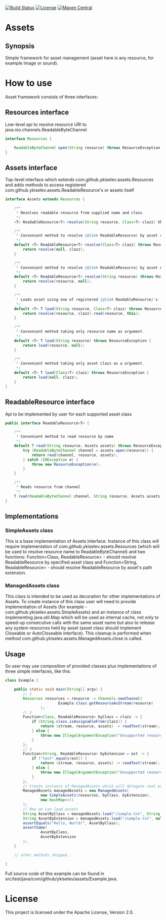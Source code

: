 [![Build Status](https://travis-ci.org/YKiselev/assets.svg?branch=master)](https://travis-ci.org/YKiselev/assets)
[![License](https://img.shields.io/badge/license-Apache%202.0-blue.svg)](https://www.apache.org/licenses/LICENSE-2.0)
[![Maven Central](https://img.shields.io/maven-central/v/com.github.ykiselev/assets.svg)](http://search.maven.org/#search%7Cgav%7C1%7Cg%3A%22com.github.ykiselev%22%20AND%20a%3A%22assets%22)

# Assets
## Synopsis

Simple framework for asset management (asset here is any resource, for example image or sound).

# How to use

Asset framework consists of three interfaces:

## Resources interface
Low-level api to resolve resource URI to java.nio.channels.ReadableByteChannel
```java
interface Resources {

    ReadableByteChannel open(String resource) throws ResourceException;
}
```
## Assets interface
Top-level interface which extends com.github.ykiselev.assets.Resources and adds methods to access registered com.github.ykiselev.assets.ReadableResource's or assets itself
```java
interface Assets extends Resources {

    /**
     * Resolves readable resource from supplied name and class.
     */
    <T> ReadableResource<T> resolve(String resource, Class<T> clazz) throws ResourceException;

    /**
     * Convenient method to resolve {@link ReadableResource} by asset class.
     */
    default <T> ReadableResource<T> resolve(Class<T> clazz) throws ResourceException {
        return resolve(null, clazz);
    }

    /**
     * Convenient method to resolve {@link ReadableResource} by asset name.
     */
    default <T> ReadableResource<T> resolve(String resource) throws ResourceException {
        return resolve(resource, null);
    }

    /**
     * Loads asset using one of registered {@link ReadableResource}'s
     */
    default <T> T load(String resource, Class<T> clazz) throws ResourceException {
        return resolve(resource, clazz).read(resource, this);
    }

    /**
     * Convenient method taking only resource name as argument.
     */
    default <T> T load(String resource) throws ResourceException {
        return load(resource, null);
    }

    /**
     * Convenient method taking only asset class as a argument.
     */
    default <T> T load(Class<T> clazz) throws ResourceException {
        return load(null, clazz);
    }
}
```
## ReadableResource<T> interface
Api to be implemented by user for each supported asset class
```java
public interface ReadableResource<T> {

    /**
     * Convenient method to read resource by name
     */
    default T read(String resource, Assets assets) throws ResourceException {
        try (ReadableByteChannel channel = assets.open(resource)) {
            return read(channel, resource, assets);
        } catch (IOException e) {
            throw new ResourceException(e);
        }
    }

    /**
     * Reads resource from channel
     */
    T read(ReadableByteChannel channel, String resource, Assets assets) throws ResourceException;
}
```

## Implementations
### SimpleAssets class 
This is a base implementation of Assets interface. Instance of this class will require implementation of com.github.ykiselev.assets.Resources (which will be 
used to resolve resource name to ReadableByteChannel) and two functions: Function<Class, ReadableResource> - should resolve ReadableResource by specified asset class 
and Function<String, ReadableResource> - should resolve ReadableResource by asset's path extension.

### ManagedAssets class 
This class is intended to be used as decoration for other implementations of Assets. To create instance of this class user will need to provide implementation 
of Assets (for example - com.github.ykiselev.assets.SimpleAssets) and an instance of class implementing java.util.Map which will be used as internal cache, not 
only to speed-up consecutive calls with the same asset name but also to release any system resources held by asset (asset class should implement Closeable or 
AutoCloseable interface). This cleanup is performed when method com.github.ykiselev.assets.ManagedAssets.close is called.  

## Usage
So user may use composition of provided classes plus implementations of three simple interfaces, like this:
```java
class Example {

    public static void main(String[] args) {
        // 1
        Resources resources = resource -> Channels.newChannel(
                        Example.class.getResourceAsStream(resource)
                );
        // 2
        Function<Class, ReadableResource> byClass = clazz -> {
            if (String.class.isAssignableFrom(clazz)) {
                return (stream, resource, assets) -> readText(stream);
            } else {
                throw new IllegalArgumentException("Unsupported resource class:" + clazz);
            }
        };
        // 3
        Function<String, ReadableResource> byExtension = ext -> {
            if ("text".equals(ext)) {
                return (stream, resource, assets) -> readText(stream);
            } else {
                throw new IllegalArgumentException("Unsupported resource extension:" + ext);
            }
        };
        // Create instance of ManagedAssets which will delegate real work to SimpleAssets
        ManagedAssets managedAssets = new ManagedAssets(
                new SimpleAssets(resources, byClass, byExtension),
                new HashMap<>()
        );
        // Now we can load assets
        String AssetByClass = managedAssets.load("/sample.txt", String.class);
        String AssetByExtension = managedAssets.load("/sample.txt", null);
        assertEquals("Hello, World!", AssetByClass);
        assertSame(
                AssetByClass,
                AssetByExtension
        );
    }

    // other methods skipped...

}
```
Full source code of this example can be found in src/test/java/com/github/ykiselev/assets/Example.java.

# License

This project is licensed under the Apache License, Version 2.0.